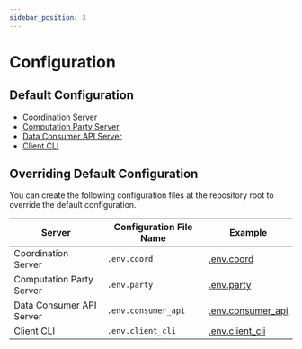```yaml
---
sidebar_position: 3
---
```


# Configuration

## Default Configuration
- [Coordination Server](https://github.com/ZKStats/mpc-demo-infra/blob/main/mpc_demo_infra/coordination_server/config.py)
- [Computation Party Server](https://github.com/ZKStats/mpc-demo-infra/blob/main/mpc_demo_infra/computation_party_server/config.py)
- [Data Consumer API Server](https://github.com/ZKStats/mpc-demo-infra/blob/main/mpc_demo_infra/data_consumer_api/config.py)
- [Client CLI](https://github.com/ZKStats/mpc-demo-infra/blob/main/mpc_demo_infra/client_cli/config.py)

## Overriding Default Configuration
You can create the following configuration files at the repository root to override the default configuration.

| Server | Configuration File Name | Example |
| --- | --- | --- |
| Coordination Server | `.env.coord` | [.env.coord](https://github.com/ZKStats/mpc-demo-infra/blob/main/.env.coord.example) |
| Computation Party Server | `.env.party` | [.env.party](https://github.com/ZKStats/mpc-demo-infra/blob/main/.env.party.example) |
| Data Consumer API Server | `.env.consumer_api` | [.env.consumer_api](https://github.com/ZKStats/mpc-demo-infra/blob/main/.env.consumer_api.example) |
| Client CLI | `.env.client_cli` | [.env.client_cli](https://github.com/ZKStats/mpc-demo-infra/blob/main/.env.client_cli.example) |

